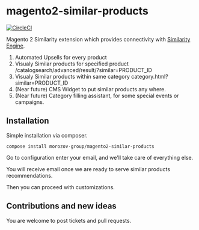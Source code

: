 # magento2-similar-products
[![CircleCI](https://circleci.com/gh/morozov-group/magento2-similar-products/tree/master.svg?style=svg&circle-token=ca2a3f01cf12a4cbf80fea0d34c7a9897fb39963)](https://circleci.com/gh/morozov-group/magento2-similar-products/tree/master)

Magento 2 Similarity extension which provides connectivity with [Similarity Engine](https://morozov.group/en/similarity).

1. Automated Upsells for every product
2. Visualy Similar products for specified product /catalogsearch/advanced/result/?similar=PRODUCT_ID
3. Visualy Similar products within same category category.html?similar=PRODUCT_ID
4. (Near future) CMS Widget to put similar products any where.
5. (Near future) Category filling assistant, for some special events or campaigns.

## Installation
Simple installation via composer.
```
compose install morozov-group/magento2-similar-products
```
Go to configuration enter your email, and we'll take care of everything else.

You will receive email once we are ready to serve similar products recommendations.

Then you can proceed with customizations.

## Contributions and new ideas 
You are welcome to post tickets and pull requests.
